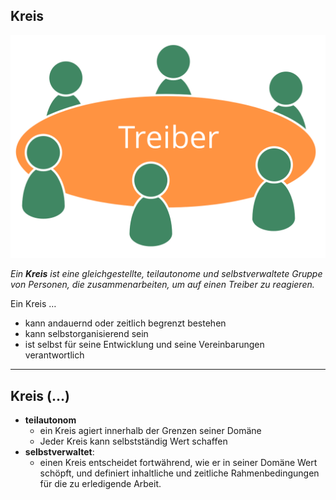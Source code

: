 ## Kreis

![right,fit](img/circle/circle-driver.png)

*Ein **Kreis** ist eine gleichgestellte, teilautonome und selbstverwaltete Gruppe von Personen, die zusammenarbeiten, um auf einen Treiber zu reagieren.*

Ein Kreis …

- kann andauernd oder zeitlich begrenzt bestehen
- kann selbstorganisierend sein
- ist selbst für seine Entwicklung und seine Vereinbarungen verantwortlich

* * *

## Kreis (…)

- **teilautonom** 
    - ein Kreis agiert innerhalb der Grenzen seiner Domäne
    - Jeder Kreis kann selbstständig Wert schaffen
- **selbstverwaltet**: 
    - einen Kreis entscheidet fortwährend, wie er in seiner Domäne Wert schöpft, und definiert inhaltliche und zeitliche Rahmenbedingungen für die zu erledigende Arbeit.